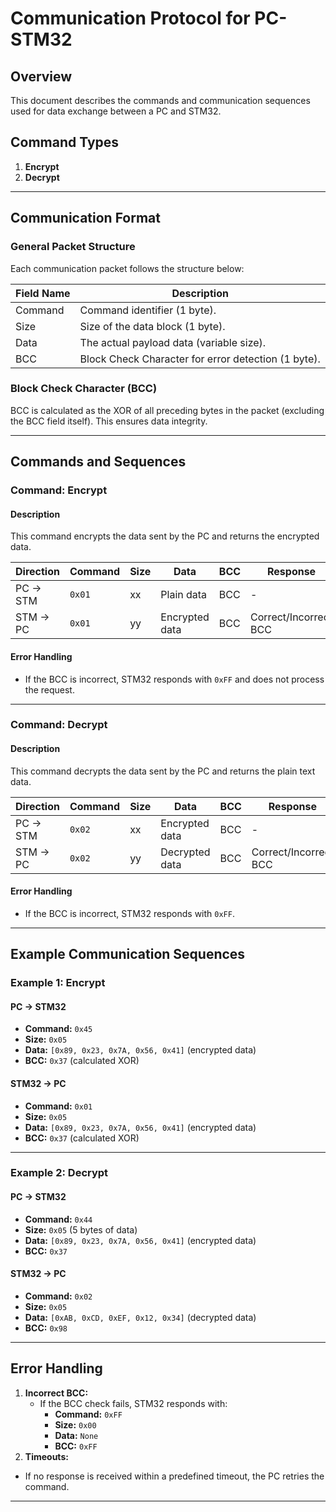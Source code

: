 # Communication Protocol for PC-STM32

## Overview

This document describes the commands and communication sequences used for data exchange between a PC and STM32.

## Command Types

1. **Encrypt**
2. **Decrypt**

---

## Communication Format

### General Packet Structure
Each communication packet follows the structure below:

| Field Name  | Description                                |
|-------------|--------------------------------------------|
| Command     | Command identifier (1 byte).              |
| Size        | Size of the data block (1 byte).          |
| Data        | The actual payload data (variable size).  |
| BCC         | Block Check Character for error detection (1 byte). |

### Block Check Character (BCC)
BCC is calculated as the XOR of all preceding bytes in the packet (excluding the BCC field itself). This ensures data integrity.

---

## Commands and Sequences

### Command: Encrypt
#### Description
This command encrypts the data sent by the PC and returns the encrypted data.

| Direction  | Command | Size | Data        | BCC  | Response         |
|------------|---------|------|-------------|------|------------------|
| PC → STM   | `0x01`  | xx   | Plain data  | BCC  | -                |
| STM → PC   | `0x01`  | yy   | Encrypted data | BCC | Correct/Incorrect BCC |

#### Error Handling
- If the BCC is incorrect, STM32 responds with `0xFF` and does not process the request.

---

### Command: Decrypt
#### Description
This command decrypts the data sent by the PC and returns the plain text data.

| Direction  | Command | Size | Data            | BCC  | Response         |
|------------|---------|------|-----------------|------|------------------|
| PC → STM   | `0x02`  | xx   | Encrypted data  | BCC  | -                |
| STM → PC   | `0x02`  | yy   | Decrypted data  | BCC  | Correct/Incorrect BCC |

#### Error Handling
- If the BCC is incorrect, STM32 responds with `0xFF`.

---

## Example Communication Sequences

### Example 1: Encrypt
#### PC → STM32
- **Command:** `0x45`
- **Size:** `0x05`
- **Data:** `[0x89, 0x23, 0x7A, 0x56, 0x41]` (encrypted data)
- **BCC:** `0x37` (calculated XOR)

#### STM32 → PC
- **Command:** `0x01`
- **Size:** `0x05`
- **Data:** `[0x89, 0x23, 0x7A, 0x56, 0x41]` (encrypted data)
- **BCC:** `0x37` (calculated XOR)

---

### Example 2: Decrypt
#### PC → STM32
- **Command:** `0x44`
- **Size:** `0x05` (5 bytes of data)
- **Data:** `[0x89, 0x23, 0x7A, 0x56, 0x41]` (encrypted data)
- **BCC:** `0x37`

#### STM32 → PC
- **Command:** `0x02`
- **Size:** `0x05`
- **Data:** `[0xAB, 0xCD, 0xEF, 0x12, 0x34]` (decrypted data)
- **BCC:** `0x98`

---

## Error Handling
1. **Incorrect BCC:**
   - If the BCC check fails, STM32 responds with:
     - **Command:** `0xFF`
     - **Size:** `0x00`
     - **Data:** `None`
     - **BCC:** `0xFF`
2. **Timeouts:**
- If no response is received within a predefined timeout, the PC retries the command.

---


